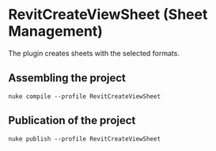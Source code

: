 # RevitCreateViewSheet (Sheet Management)
The plugin creates sheets with the selected formats.

## Assembling the project

```
nuke compile --profile RevitCreateViewSheet
```

## Publication of the project

```
nuke publish --profile RevitCreateViewSheet
```